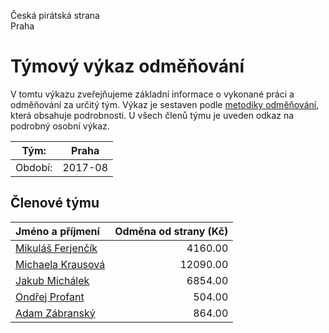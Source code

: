 Česká pirátská strana  
Praha

Týmový výkaz odměňování
===========================

V tomtu výkazu zveřejňujeme základní informace o vykonané práci a odměňování
za určitý tým. Výkaz je sestaven podle [metodiky odměňování][metodika],
která obsahuje podrobnosti. U všech členů týmu je uveden odkaz na podrobný osobní výkaz.

Tým:                     | Praha
-----------------------  | --------------------
Období:                  | 2017-08

Členové týmu
--------------

| Jméno a příjmení                        |   Odměna od strany (Kč) |
|:----------------------------------------|------------------------:|
| [Mikuláš Ferjenčík](mikulas-ferjencik/) |                 4160.00 |
| [Michaela Krausová](michaela-krausova/) |                12090.00 |
| [Jakub Michálek](jakub-michalek/)       |                 6854.00 |
| [Ondřej Profant](ondrej-profant/)       |                  504.00 |
| [Adam Zábranský](adam-zabransky/)       |                  864.00 |


[metodika]: https://redmine.pirati.cz/projects/po/wiki/Odmenovani
